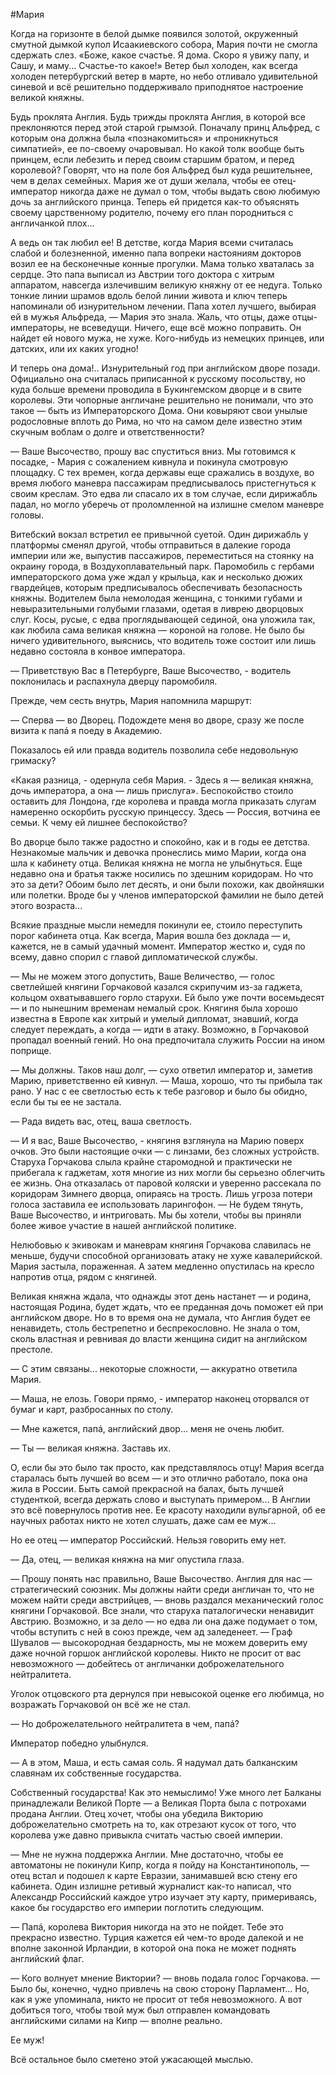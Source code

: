 #Мария

Когда на горизонте в белой дымке появился золотой, окруженный смутной дымкой купол Исаакиевского собора, Мария почти не смогла сдержать слез. «Боже, какое счастье. Я дома. Скоро я увижу папу, и Сашу, и маму... Счастье-то какое!» Ветер был холоден, как всегда холоден петербургский ветер в марте, но небо отливало удивительной синевой и всё решительно поддерживало приподнятое настроение великой княжны.

Будь проклята Англия. Будь трижды проклята Англия, в которой все преклоняются перед этой старой грымзой. Поначалу принц Альфред, с которым она должна была «познакомиться» и «проникнуться симпатией», ее по-своему очаровывал. Но какой толк вообще быть принцем, если лебезить и перед своим старшим братом, и перед королевой? Говорят, что на поле боя Альфред был куда решительнее, чем в делах семейных. Мария же от души желала, чтобы ее отец-император никогда даже не думал о том, чтобы выдать свою любимую дочь за английского принца. Теперь ей придется как-то объяснять своему царственному родителю, почему его план породниться с англичанкой плох...

А ведь он так любил ее! В детстве, когда Мария всеми считалась слабой и болезненной, именно папа вопреки настояниям докторов возил ее на бесконечные конные прогулки. Мама только хваталась за сердце. Это папа выписал из Австрии того доктора с хитрым аппаратом, навсегда излечившим великую княжну от ее недуга. Только тонкие линии шрамов вдоль белой линии живота и ключ теперь напоминали об изнурительном лечении. Папа хотел лучшего, выбирая ей в мужья Альфреда, — Мария это знала. Жаль, что отцы, даже отцы-императоры, не всеведущи. Ничего, еще всё можно поправить. Он найдет ей нового мужа, не хуже. Кого-нибудь из немецких принцев, или датских, или их каких угодно!

И теперь она дома!.. Изнурительный год при английском дворе позади. Официально она считалась приписанной к русскому  посольству, но куда больше времени проводила в Букингемском дворце и в свите королевы. Эти чопорные англичане решительно не понимали, что это такое — быть из Императорского Дома. Они ковыряют свои унылые родословные вплоть до Рима, но что на самом деле известно этим скучным воблам о долге и ответственности?

— Ваше Высочество, прошу вас спуститься вниз. Мы готовимся к посадке, - Мария с сожалением кивнула и покинула смотровую площадку. С тех времен, когда державы еще сражались в воздухе, во время любого маневра пассажирам предписывалось пристегнуться к своим креслам. Это едва ли спасало их в том случае, если дирижабль падал, но могло уберечь от проломленной на излишне смелом маневре головы. 

Витебский вокзал встретил ее привычной суетой. Один дирижабль у платформы сменял другой, чтобы отправиться в далекие города империи или же, выпустив пассажиров, переместиться на стоянку на окраину города, в Воздухоплавательный парк. Паромобиль с гербами императорского дома уже ждал у крыльца, как и несколько дюжих гвардейцев, которым предписывалось обеспечивать безопасность княжны. Водителем была немолодая женщина, с тонкими губами и невыразительными голубыми глазами, одетая в ливрею дворцовых слуг. Косы, русые, с едва проглядывающей сединой, она уложила так, как любила сама великая княжна — короной на голове. Не было бы ничего удивительного, выяснись, что водитель тоже состоит или лишь недавно состояла в конвое императора.

— Приветствую Вас в Петербурге, Ваше Высочество, - водитель поклонилась и распахнула дверцу паромобиля.

Прежде, чем сесть внутрь, Мария напомнила маршрут:

— Сперва — во Дворец. Подождете меня во дворе, сразу же после визита к папá я поеду в Академию.

Показалось ей или правда водитель позволила себе недовольную гримаску? 

«Какая разница, - одернула себя Мария. - Здесь я — великая княжна, дочь императора, а она — лишь прислуга». Беспокойство стоило оставить для Лондона, где королева и правда могла приказать слугам намеренно оскорбить русскую принцессу. Здесь — Россия, вотчина ее семьи. К чему ей лишнее беспокойство?

Во дворце было также радостно и спокойно, как и в годы ее детства. Незнакомые мальчик и девочка пронеслись мимо Марии, когда она шла к кабинету отца. Великая княжна не могла не улыбнуться. Еще недавно она и братья также носились по здешним коридорам. Но что это за дети? Обоим было лет десять, и они были похожи, как двойняшки или полетки. Вроде бы у членов императорской фамилии не было детей этого возраста...

Всякие праздные мысли немедля покинули ее, стоило переступить порог кабинета отца. Как всегда, Мария вошла без доклада — и, кажется, не в самый удачный момент. Император жестко и, судя по всему, давно спорил с главой дипломатической службы.

— Мы не можем этого допустить, Ваше Величество, — голос светлейшей княгини Горчаковой казался скрипучим из-за гаджета, кольцом охватывавшего горло старухи. Ей было уже почти восемьдесят — и по нынешним временам немалый срок. Княгиня была хорошо известна в Европе как хитрый и умелый дипломат, знавший, когда следует переждать, а когда — идти в атаку. Возможно, в Горчаковой пропадал военный гений. Но она предпочитала служить России на ином поприще.

— Мы должны. Таков наш долг, — сухо ответил император и, заметив Марию, приветственно ей кивнул. — Маша, хорошо, что ты прибыла так рано. У нас с ее светлостью есть к тебе разговор и было бы обидно, если бы ты ее не застала. 

— Рада видеть вас, отец, ваша светлость.

— И я вас, Ваше Высочество, - княгиня взглянула на Марию поверх очков. Это были настоящие очки — с линзами, без сложных устройств. Старуха Горчакова слыла крайне старомодной и практически не прибегала к гаджетам, хотя многие из них могли бы серьезно облегчить ее жизнь. Она отказалась от паровой коляски и уверенно рассекала по коридорам Зимнего дворца, опираясь на трость. Лишь угроза потери голоса заставила ее использовать ларингофон. — Не будем тянуть, Ваше Высочество, и интриговать. Мы бы хотели, чтобы вы приняли более живое участие в нашей английской политике.

Нелюбовью к экивокам и маневрам княгиня Горчакова славилась не меньше, будучи способной организовать атаку не хуже кавалерийской. Мария застыла, пораженная. А затем медленно опустилась на кресло напротив отца, рядом с княгиней.

Великая княжна ждала, что однажды этот день настанет — и родина, настоящая Родина, будет ждать, что ее преданная дочь поможет ей при английском дворе. Но в то время она не думала, что Англия будет ее ненавидеть, столь бестрепетно и беспрекословно. Не знала о том, сколь властная и ревнивая до власти женщина сидит на английском престоле.

— С этим связаны... некоторые сложности, — аккуратно ответила Мария.

— Маша, не елозь. Говори прямо, - император наконец оторвался от бумаг и карт, разбросанных по столу.

— Мне кажется, папá, английский двор... меня не очень любит.

— Ты — великая княжна. Заставь их.

О, если бы это было так просто, как представлялось отцу! Мария всегда старалась быть лучшей во всем — и это отлично работало, пока она жила в России. Быть самой прекрасной на балах, быть лучшей студенткой, всегда держать слово и выступать примером... В Англии это всё повернулось против нее. Ее красоту находили вульгарной, об ее научных работах никто не хотел слушать, даже сам ее муж...

Но ее отец — император Российский. Нельзя говорить ему нет.

— Да, отец, — великая княжна на миг опустила глаза.

— Прошу понять нас правильно, Ваше Высочество. Англия для нас — стратегический союзник. Мы должны найти среди англичан то, что не можем найти среди австрийцев, — вновь раздался механический голос княгини Горчаковой. Все знали, что старуха паталогически ненавидит Австрию. Возможно, и за дело — но едва ли она даже подумает о том, чтобы вступить с ней в союз прежде, чем ад заледенеет. — Граф Шувалов — высокородная бездарность, мы не можем доверить ему даже ночной горшок английской королевы. Никто не просит от вас невозможного — добейтесь от англичанки доброжелательного нейтралитета.

Уголок отцовского рта дернулся при невысокой оценке его любимца, но возражать Горчаковой он всё же не стал. 

— Но доброжелательного нейтралитета в чем, папá?

Император победно улыбнулся.

— А в этом, Маша, и есть самая соль. Я надумал дать балканским славянам их собственные государства.

Собственный государства! Как это немыслимо! Уже много лет Балканы принадлежали Великой Порте — а Великая Порта была с потрохами продана Англии. Отец хочет, чтобы она убедила Викторию доброжелательно смотреть на то, как отрезают кусок от того, что королева уже давно привыкла считать частью своей империи.

— Мне не нужна поддержка Англии. Мне достаточно, чтобы ее автоматоны не покинули Кипр, когда я пойду на Константинополь, — отец встал и подошел к карте Евразии, занимавшей всю стену его кабинета. Один излишне ретивый журналист как-то написал, что Александр Российский каждое утро изучает эту карту, примериваясь, какое бы государство его империи поглотить следующим.

— Папá, королева Виктория никогда на это не пойдет. Тебе это прекрасно известно. Турция кажется ей чем-то вроде далекой и не вполне законной Ирландии, в которой она пока не может поднять английский флаг. 

— Кого волнует мнение Виктории? — вновь подала голос Горчакова. — Было бы, конечно, чудно привлечь на свою сторону Парламент... Но, как я уже упоминала, никто не просит от тебя невозможного. А вот добиться того, чтобы твой муж был отправлен командовать английскими силами на Кипр — вполне реально.

Ее муж!

Всё остальное было сметено этой ужасающей мыслью. 
